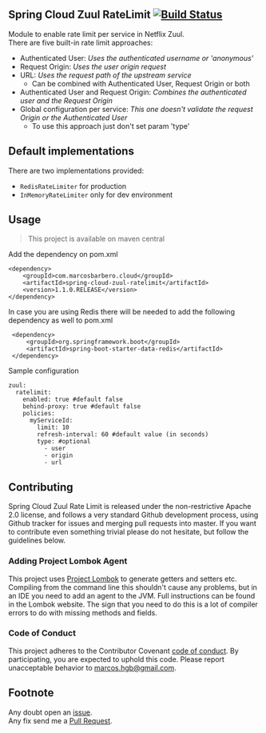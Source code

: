 Spring Cloud Zuul RateLimit [![Build Status](https://travis-ci.org/marcosbarbero/spring-cloud-starter-zuul-ratelimit.svg?branch=master)](https://travis-ci.org/marcosbarbero/spring-cloud-starter-zuul-ratelimit)
---
Module to enable rate limit per service in Netflix Zuul.  
There are five built-in rate limit approaches:
 - Authenticated User: *Uses the authenticated username or 'anonymous'*
 - Request Origin: *Uses the user origin request*
 - URL: *Uses the request path of the upstream service*
   - Can be combined with Authenticated User, Request Origin or both
 - Authenticated User and Request Origin: *Combines the authenticated user and the Request Origin*
 - Global configuration per service: *This one doesn't validate the request Origin or the Authenticated User*
   - To use this approach just don't set param 'type'

Default implementations
---
There are two implementations provided:  
 * `RedisRateLimiter` for production
 * `InMemoryRateLimiter` only for dev environment 


Usage
---
>This project is available on maven central

Add the dependency on pom.xml
```
<dependency>
    <groupId>com.marcosbarbero.cloud</groupId>
    <artifactId>spring-cloud-zuul-ratelimit</artifactId>
    <version>1.1.0.RELEASE</version>
</dependency>
```

In case you are using Redis there will be needed to add the following dependency as well to pom.xml
```
 <dependency>
     <groupId>org.springframework.boot</groupId>
     <artifactId>spring-boot-starter-data-redis</artifactId>
 </dependency>
```

Sample configuration
```
zuul:
  ratelimit:
    enabled: true #default false
    behind-proxy: true #default false
    policies:
      myServiceId:
        limit: 10
        refresh-interval: 60 #default value (in seconds)
        type: #optional
          - user
          - origin
          - url
```

Contributing
---
Spring Cloud Zuul Rate Limit is released under the non-restrictive Apache 2.0 license, and follows a very 
standard Github development process, using Github tracker for issues and merging pull requests into master. 
If you want to contribute even something trivial please do not hesitate, but follow the guidelines below.

### Adding Project Lombok Agent
This project uses [Project Lombok](http://projectlombok.org/features/index.html)
to generate getters and setters etc. Compiling from the command line this
shouldn't cause any problems, but in an IDE you need to add an agent
to the JVM. Full instructions can be found in the Lombok website. The
sign that you need to do this is a lot of compiler errors to do with
missing methods and fields.

### Code of Conduct

This project adheres to the Contributor Covenant 
[code of conduct](https://github.com/marcosbarbero/spring-cloud-starter-zuul-ratelimit/blob/master/docs/code-of-conduct.adoc). 
By participating, you are expected to uphold this code. Please report unacceptable behavior to marcos.hgb@gmail.com.

Footnote
---
Any doubt open an [issue](https://github.com/marcosbarbero/spring-cloud-starter-zuul-ratelimit/issues).  
Any fix send me a [Pull Request](https://github.com/marcosbarbero/spring-cloud-starter-zuul-ratelimit/pulls).
